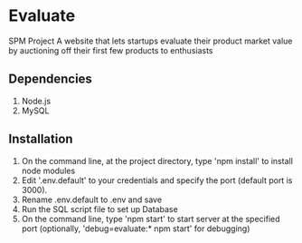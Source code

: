 # Evaluate
SPM Project
A website that lets startups evaluate their product market value by auctioning off their first few products to enthusiasts

## Dependencies
1. Node.js
2. MySQL

## Installation
1. On the command line, at the project directory, type 'npm install' to install node modules
2. Edit '.env.default' to your credentials and specify the port (default port is 3000).
3. Rename .env.default to .env and save
4. Run the SQL script file to set up Database
5. On the command line, type 'npm start' to start server at the specified port (optionally, 'debug=evaluate:* npm start' for debugging) 
